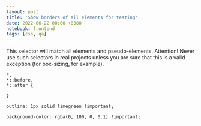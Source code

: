 ```yaml
---
layout: post
title: 'Show borders of all elements for testing'
date: 2022-06-22 00:00 +0000
notebook: frontend
tags: [css, qa]
---
```

This selector will match all elements and pseudo-elements. Attention! Never use such selectors in real projects unless you are sure that this is a valid exception (for box-sizing, for example).
```
*,
*::before,
*::after {

}
```
```
outline: 1px solid limegreen !important;
```
```
background-color: rgba(0, 100, 0, 0.1) !important;
```